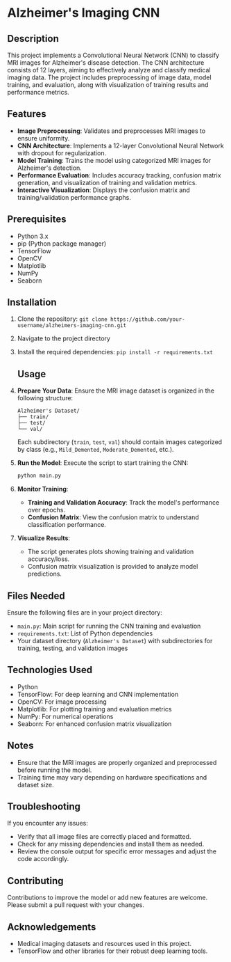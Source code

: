 # Alzheimer's Imaging CNN

## Description
This project implements a Convolutional Neural Network (CNN) to classify MRI images for Alzheimer's disease detection. The CNN architecture consists of 12 layers, aiming to effectively analyze and classify medical imaging data. The project includes preprocessing of image data, model training, and evaluation, along with visualization of training results and performance metrics.

## Features
- **Image Preprocessing**: Validates and preprocesses MRI images to ensure uniformity.
- **CNN Architecture**: Implements a 12-layer Convolutional Neural Network with dropout for regularization.
- **Model Training**: Trains the model using categorized MRI images for Alzheimer's detection.
- **Performance Evaluation**: Includes accuracy tracking, confusion matrix generation, and visualization of training and validation metrics.
- **Interactive Visualization**: Displays the confusion matrix and training/validation performance graphs.

## Prerequisites
- Python 3.x
- pip (Python package manager)
- TensorFlow
- OpenCV
- Matplotlib
- NumPy
- Seaborn

## Installation
1. Clone the repository:
   `git clone https://github.com/your-username/alzheimers-imaging-cnn.git`
2. Navigate to the project directory
3. Install the required dependencies: `pip install -r requirements.txt`

   ## Usage

1. **Prepare Your Data**: Ensure the MRI image dataset is organized in the following structure:
    ```
    Alzheimer's Dataset/
    ├── train/
    ├── test/
    └── val/
    ```
    Each subdirectory (`train`, `test`, `val`) should contain images categorized by class (e.g., `Mild_Demented`, `Moderate_Demented`, etc.).

2. **Run the Model**:
    Execute the script to start training the CNN:
    ```bash
    python main.py
    ```

3. **Monitor Training**:
    - **Training and Validation Accuracy**: Track the model's performance over epochs.
    - **Confusion Matrix**: View the confusion matrix to understand classification performance.

4. **Visualize Results**:
    - The script generates plots showing training and validation accuracy/loss.
    - Confusion matrix visualization is provided to analyze model predictions.

## Files Needed
Ensure the following files are in your project directory:
- `main.py`: Main script for running the CNN training and evaluation
- `requirements.txt`: List of Python dependencies
- Your dataset directory (`Alzheimer's Dataset`) with subdirectories for training, testing, and validation images

## Technologies Used
- Python
- TensorFlow: For deep learning and CNN implementation
- OpenCV: For image processing
- Matplotlib: For plotting training and evaluation metrics
- NumPy: For numerical operations
- Seaborn: For enhanced confusion matrix visualization

## Notes
- Ensure that the MRI images are properly organized and preprocessed before running the model.
- Training time may vary depending on hardware specifications and dataset size.

## Troubleshooting
If you encounter any issues:
- Verify that all image files are correctly placed and formatted.
- Check for any missing dependencies and install them as needed.
- Review the console output for specific error messages and adjust the code accordingly.

## Contributing
Contributions to improve the model or add new features are welcome. Please submit a pull request with your changes.

## Acknowledgements
- Medical imaging datasets and resources used in this project.
- TensorFlow and other libraries for their robust deep learning tools.

